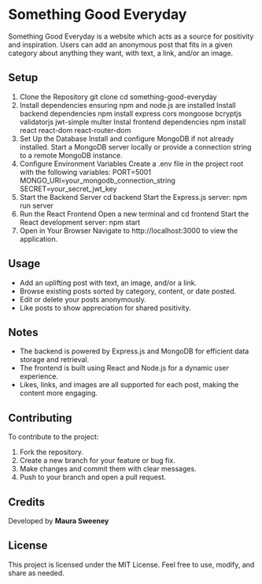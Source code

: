 # Something Good Everyday

Something Good Everyday is a website which acts as a source for positivity and inspiration. Users can add an anonymous post that fits in a given category about anything they want, with text, a link, and/or an image.

## Setup
1. Clone the Repository
  git clone <repository-url>
  cd something-good-everyday
2. Install dependencies
   ensuring npm and node.js are installed
   Install backend dependencies
     npm install express cors mongoose bcryptjs validatorjs jwt-simple multer
   Instal frontend dependencies
     npm install react react-dom react-router-dom
4. Set Up the Database
   Install and configure MongoDB if not already installed.
   Start a MongoDB server locally or provide a connection string to a remote MongoDB instance.
5. Configure Environment Variables
   Create a .env file in the project root with the following variables:
      PORT=5001
      MONGO_URI=your_mongodb_connection_string
      SECRET=your_secret_jwt_key
6. Start the Backend Server
   cd backend
   Start the Express.js server:
     npm run server
7. Run the React Frontend
  Open a new terminal and cd frontend
  Start the React development server:
     npm start
8. Open in Your Browser
  Navigate to http://localhost:3000 to view the application.


## Usage
* Add an uplifting post with text, an image, and/or a link.
* Browse existing posts sorted by category, content, or date posted.
* Edit or delete your posts anonymously.
* Like posts to show appreciation for shared positivity.

## Notes
* The backend is powered by Express.js and MongoDB for efficient data storage and retrieval.
* The frontend is built using React and Node.js for a dynamic user experience.
* Likes, links, and images are all supported for each post, making the content more engaging.

## Contributing
To contribute to the project:
1. Fork the repository.
2. Create a new branch for your feature or bug fix.
3. Make changes and commit them with clear messages.
4. Push to your branch and open a pull request.

## Credits
Developed by **Maura Sweeney**

## License
This project is licensed under the MIT License. Feel free to use, modify, and share as needed.
